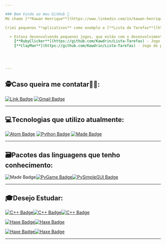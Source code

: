 ```yaml
---

### Bem Vindo ao meu GitHub 👋
Me chamo [**Kawan Henrique**](https://www.linkedin.com/in/kawan-henrique-pereira/), sou um estudante de **programação com Python** desde 2020.

Criei pequenos **aplicativos** como exemplo a [**Lista de Tarefas**](https://github.com/Kawdrin/Lista-Tarefas) e a [**Calculadora**](https://github.com/Kawdrin/Calculadora), feitos para serem executados no **editor de códigos**.

  > Estava desenvolvendo pequenos jogos, que estão com o desenvolvimento parado por agora.\
   	[**RubyClicker**](https://github.com/Kawdrin/Lista-Tarefas) - Jogo clicker\
    [**ClayMan**](https://github.com/Kawdrin/Lista-Tarefas) - Jogo de puzzle envolvendo argilas
    
    


---
```


## 🕵️Caso queira me contatar🕵️‍♀️:

[![Link Badge](https://img.shields.io/badge/-Kawan%20Henrique%20Pereira-7AA5FF?&style=for-the-badge&logoColor=white&logo=linkedin)](https://www.linkedin.com/in/kawan-henrique-pereira/) [![Gmail Badge](https://img.shields.io/badge/-kawan.inf@gmail.com-E72D2D?&style=for-the-badge&logoColor=white&logo=gmail)]()

---

## 💻Tecnologias que utilizo atualmente:

[![Atom Badge](https://img.shields.io/badge/-Atom-2DE0A7?&logo=atom&labelColor=2e3440&style=for-the-badge&logoColor=2DE0A7)](https://atom.io/)
[![Python Badge](https://img.shields.io/badge/-PYTHON-678BDC?&logo=python&labelColor=2e3440&style=for-the-badge&logoColor=678BDC)](https://www.python.org/)
[![Made Badge](https://img.shields.io/badge/-GIT-CC6666?&labelColor=2e3440&style=for-the-badge&logoColor=CC6666&logo=git)](https://git-scm.com/)

---
## 🗃Pacotes das linguagens que tenho conhecimento:
![Made Badge](https://img.shields.io/badge/-Pacotes%20Python-678BDC?&labelColor=FFDB7D&style=for-the-badge&logoColor=678BDC)[![PyGame Badge](https://img.shields.io/badge/-PYGAME-678BDC?&logo=pypi&labelColor=2e3440&style=for-the-badge&logoColor=678BDC)](https://www.pygame.org/docs/)[![PySimpleGUI Badge](https://img.shields.io/badge/-KivyMD-678BDC?&logo=pypi&labelColor=2e3440&style=for-the-badge&logoColor=678BDC)](https://kivymd.readthedocs.io/en/latest/)


---
## 🎓Desejo Estudar:
[![C++ Badge](https://img.shields.io/badge/-C++-7AA5FF?&logo=C%2B%2B&labelColor=2e3440&style=for-the-badge&logoColor=7AA5FF)](https://www.cplusplus.com/)[![C++ Badge](https://img.shields.io/badge/-SFML-7AA5FF?&labelColor=2e3440&style=for-the-badge&logoColor=7AA5FF&logo=hack-the-box)](https://www.sfml-dev.org/index.php)[![C++ Badge](https://img.shields.io/badge/-Dear%20IM%20GUi-7AA5FF?labelColor=2e3440&style=for-the-badge&logoColor=7AA5FF&logo=hack-the-box)](https://github.com/ocornut/imgui)

[![Haxe Badge](https://img.shields.io/badge/-JAVA-007396?&logo=java&labelColor=2e3440&style=for-the-badge&logoColor=007396)](https://www.oracle.com/br/java/technologies/javase-downloads.html)[![Haxe Badge](https://img.shields.io/badge/-Libgdx-007396?&labelColor=2e3440&style=for-the-badge&logoColor=007396&logo=hack-the-box)](https://libgdx.com/dev/)

[![Haxe Badge](https://img.shields.io/badge/-HaxE-E88E2C?&logo=Haxe&labelColor=2e3440&style=for-the-badge&logoColor=E88E2C)](https://haxe.org/)[![Haxe Badge](https://img.shields.io/badge/-Heaps-E88E2C?&labelColor=2e3440&style=for-the-badge&logoColor=E88E2C&logo=hack-the-box)](https://heaps.io/)


---
